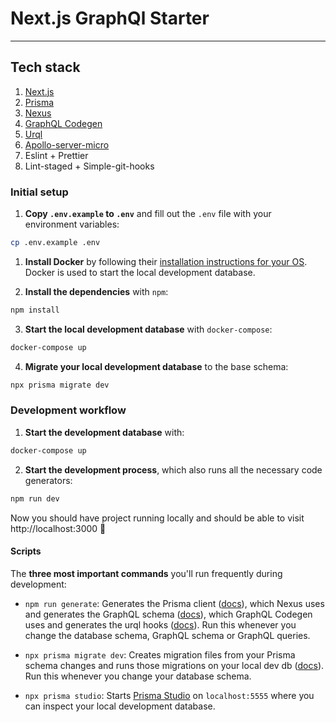 # Next.js GraphQl Starter

---

## Tech stack

1. [Next.js](https://nextjs.org)
2. [Prisma](https://prisma.io)
3. [Nexus](https://nexusjs.org)
4. [GraphQL Codegen](https://www.graphql-code-generator.com/)
5. [Urql](https://formidable.com/open-source/urql/)
6. [Apollo-server-micro](https://www.apollographql.com/docs/apollo-server/integrations/middleware/#apollo-server-micro)
7. Eslint + Prettier
8. Lint-staged + Simple-git-hooks

### Initial setup

1. **Copy `.env.example` to `.env`** and fill out the `.env` file with your environment variables:

```sh
cp .env.example .env
```

1. **Install Docker** by following their [installation instructions for your OS](https://docs.docker.com/get-docker/). Docker is used to start the local development database.

2. **Install the dependencies** with `npm`:

```sh
npm install
```

3. **Start the local development database** with `docker-compose`:

```sh
docker-compose up
```

4. **Migrate your local development database** to the base schema:

```sh
npx prisma migrate dev
```

### Development workflow

1. **Start the development database** with:

```sh
docker-compose up
```

2. **Start the development process**, which also runs all the necessary code generators:

```sh
npm run dev
```

Now you should have project running locally and should be able to visit http://localhost:3000 🎉

#### Scripts

The **three most important commands** you'll run frequently during development:

- `npm run generate`: Generates the Prisma client ([docs](https://www.prisma.io/docs/concepts/components/prisma-client)), which Nexus uses and generates the GraphQL schema ([docs](https://nexusjs.org/docs/guides/generated-artifacts)), which GraphQL Codegen uses and generates the urql hooks ([docs](https://graphql-code-generator.com/docs/plugins/typescript-urql)). Run this whenever you change the database schema, GraphQL schema or GraphQL queries.

- `npx prisma migrate dev`: Creates migration files from your Prisma schema changes and runs those migrations on your local dev db ([docs](https://www.prisma.io/docs/concepts/components/prisma-migrate)). Run this whenever you change your database schema.

- `npx prisma studio`: Starts [Prisma Studio](https://prisma.io/studio) on `localhost:5555` where you can inspect your local development database.
